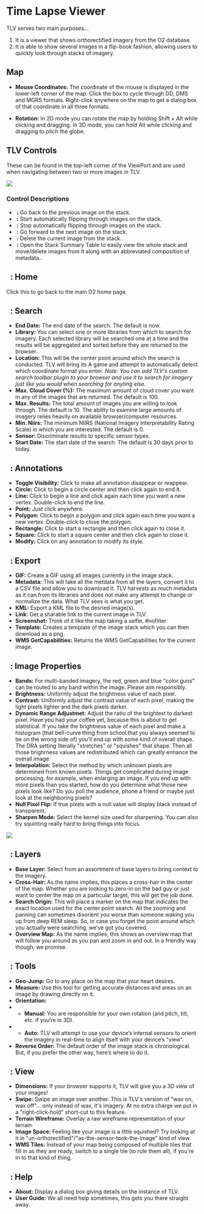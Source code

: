 # Time Lapse Viewer

TLV serves two main purposes...

1. It is a viewer that shows orthorectified imagery from the O2 database.
2. It is able to show several images in a flip-book fashion, allowing users to quickly look through stacks of imagery.

## Map
* **Mouse Coordinates:**
The coordinate of the mouse is displayed in the lower-left corner of the map. Click the box to cycle through DD, DMS and MGRS formats. Right-click anywhere on the map to get a dialog box of that coordinate in all three formats.

* **Rotation:**
In 2D mode you can rotate the map by holding Shift + Alt while clicking and dragging. In 3D mode, you can hold Alt while clicking and dragging to pitch the globe.

## TLV Controls
These can be found in the top-left corner of the ViewPort and are used when navigating between two or more images in TLV.

![](./TLV_controls.png)

### Control Descriptions
* **<span class="glyphicon glyphicon-step-backward"></span>&nbsp;:**
Go back to the previous image on the stack.
* **<span class="glyphicon glyphicon-play"></span>&nbsp;:**
Start automatically flipping through images on the stack.
* **<span class="glyphicon glyphicon-stop"></span>&nbsp;:**
Stop automatically flipping through images on the stack.
* **<span class="glyphicon glyphicon-step-forward"></span>&nbsp;:**
Go forward to the next image on the stack.
* **<span class="glyphicon glyphicon-trash"></span>&nbsp;:**
Delete the current image from the stack.
* **<span class="glyphicon glyphicon-list-alt"></span>&nbsp;:**
Open the Stack Summary Table to easily view the whole stack and move/delete images from it along with an abbreviated composition of metadata..


## **<span class="glyphicon glyphicon-home"></span>&nbsp;** : Home
Click this to go back to the main O2 home page.


## **<span class="glyphicon glyphicon-search"></span>&nbsp;** : Search
* **End Date:**
The end date of the search. The default is now.
* **Library:**
You can select one or more libraries from which to search for imagery. Each selected library will be searched one at a time and the results will be aggregated and sorted before they are returned to the browser.
* **Location:**
This will be the center point around which the search is conducted. TLV will bring its A game and attempt to automatically detect which coordinate format you enter. _Note: You can add TLV's custom search toolbar plugin to your browser and use it to search for imagery just like you would when searching for anyting else._
* **Max. Cloud Cover (%):**
The maximum amount of cloud cover you want in any of the images that are returned. The default is 100.
* **Max. Results:**
The total amount of images you are willing to look through. The default is 10. The ability to examine large amounts of imagery relies heavily on available browser/computer resources.
* **Min. Niirs:**
The minimum NIIRS (National Imagery Interpretability Rating Scale) in which you are interested. The default is 0.
* **Sensor:**
Discriminate results to specific sensor types.
* **Start Date:**
The start date of the search. The default is 30 days prior to today.


## **<span class="glyphicon glyphicon-pencil"></span>&nbsp;** : Annotations
* **Toggle Visibility:**
Click to make all annotation disappear or reappear.
* **Circle:**
Click to begin a circle center and then click again to end it.
* **Line:**
Click to begin a line and click again each time you want a new vertex. Double-click to end the line.
* **Point:**
Just click anywhere.
* **Polygon:**
Click to begin a polygon and click again each time you want a new vertex. Double-click to close the polygon.
* **Rectangle:**
Click to start a rectangle and then click again to close it.
* **Square:**
Click to start a square center and then click again to close it.
* **Modify:**
Click on any annotation to modify its style.


## **<span class="glyphicon glyphicon-export"></span>&nbsp;** : Export
* **GIF:**
Create a GIF using all images currently in the image stack.
* **Metadata:**
This will take all the metdata from all the layers, convert it to a CSV file and allow you to download it. TLV harvests as much metadata as it can from its libraries and does not make any attempt to change or normalize the data. What TLV sees is what you get.
* **KML:**
Export a KML file to the desried image(s).
* **Link:**
Get a sharable link to the current image in TLV.
* **Screenshot:**
Think of it like the map taking a selfie. #nofilter
* **Template:**
Creates a template of the image stack which you can then download as a png.
* **WMS GetCapabilities:**
Returns the WMS GetCapabilities for the current image.


## **<span class="glyphicon glyphicon-picture"></span>&nbsp;** : Image Properties
* **Bands:**
For multi-banded imagery, the red, green and blue "color guns" can be routed to any band within the image. Please aim responsibly.
* **Brightness:**
Uniformly adjust the brightness value of each pixel.
* **Contrast:**
Uniformly adjust the contrast value of each pixel, making the light pixels lighter and the dark pixels darker.
* **Dynamic Range Adjustmet:**
Adjust the ratio of the brightest to darkest pixel. Have you had your coffee yet, because this is about to get statistical. If you take the brightness value of each pixel and make a histogram (that bell-curve thing from school that you always seemed to be on the wrong side of) you'll end up with some kind of overall shape. The DRA setting literally "stretches" or "squishes" that shape. Then all those brighrness values are redistributed which can greatly enhance the overall image.
* **Interpolation:**
Select the method by which unknown pixels are determined from known pixels. Things get complicated during image processing, for example, when enlarging an image. If you end up with more pixels than you started, how do you determine what those new pixels look like? Do you poll the audience, phone a friend or maybe just look at the neighboring pixels?
* **Null Pixel Flip:**
If true pixels with a null value will display black instead of transparent.
* **Sharpen Mode:**
Select the kernel size used for sharpening. You can also try squinting really hard to bring things into focus.

![](./image_properties.png)


## **<span class="fa fa-bars"></span>&nbsp;** : Layers
* **Base Layer:**
Select from an assortment of base layers to bring context to the imagery.
* **Cross-Hair:**
As the name implies, this places a cross-hair in the center of the map. Whether you are looking to zero-in on the bad guy or just want to center the map on a particular target, this will get the job done.
* **Search Origin:**
This will place a marker on the map that indicates the exact location used for the center point search. All the zooming and panning can sometimes disorient you worse than someone waking you up from deep REM sleep. So, in case you forget the point around which you actually were searching, we’ve got you covered.
* **Overview Map:**
As the name implies, this shows an overview map that will follow you around as you pan and zoom in and out. In a friendly way though, we promise.


## **<span class="glyphicon glyphicon-wrench"></span>&nbsp;** : Tools
* **Geo-Jump:**
Go to any place on the map that your heart desires.
* **Measure:**
Use this tool for getting accurate distances and areas on an image by drawing directly on it.
* **Orientation:**
* * **Manual:**
You are responsible for your own rotation (and pitch, tilt, etc. if you’re in 3D).
* * **Auto:**
TLV will attempt to use your device’s internal sensors to orient the imagery in real-time to align itself with your device’s "view".
* **Reverse Order:**
The default order of the image stack is chronological. But, if you prefer the other way, here’s where to do it.


## **<span class="glyphicon glyphicon-eye-open"></span>&nbsp;** : View
* **Dimensions:**
If your browser supports it, TLV will give you a 3D view of your images!
* **Swipe:**
Swipe an image over another. This is TLV's version of "wax on, wax off"... only instead of wax, it's imagery. At no extra charge we put in a "right-click-hold" short-cut to this feature.
* **Terrain Wireframe:**
Overlay a raw wireframe representation of your terrain.
* **Image Space:**
Feeling like your image is a little squished? Try looking at it in "un-orthorectified"/"as-the-sensor-took-the-image" kind of view.
* **WMS Tiles:**
Instead of your map being composed of multiple tiles that fill in as they are ready, switch to a single tile (to rule them all), if you're in to that kind of thing.


## **<span class="glyphicon glyphicon-question-sign"></span>&nbsp;** : Help
* **About:**
Display a dialog box giving details on the instance of TLV.
* **User Guide:**
We all need help sometimes, this gets you there straight away.
